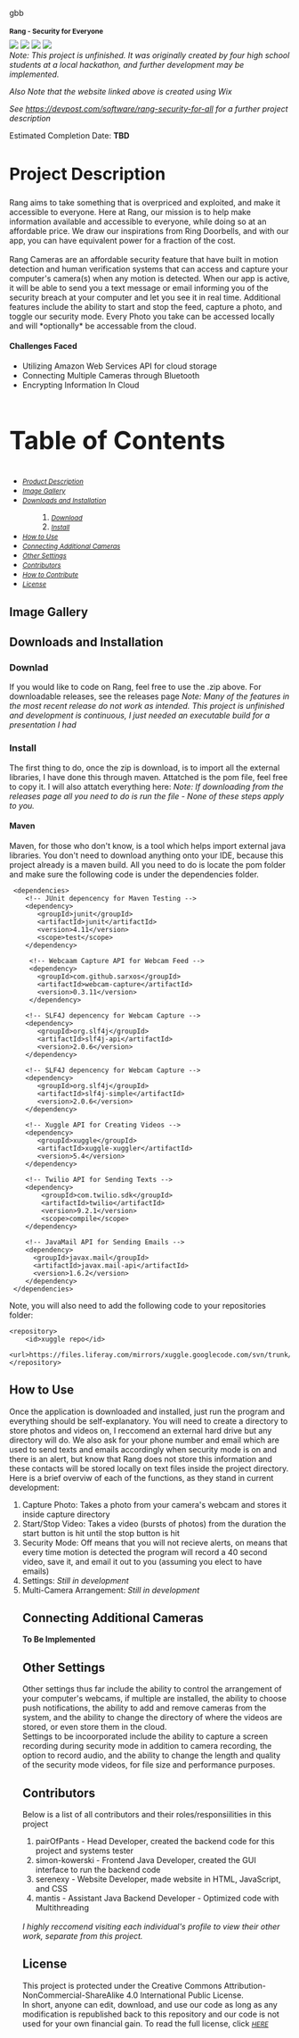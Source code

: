 gbb<h1 style="font-size:12px;"> Rang - Security for Everyone </h1>
<a href="https://github.com/simon-kowerski/RangSecurity/graphs/contributors" alt="Contributors">
        <img src="https://img.shields.io/github/contributors/simon-kowerski/RangSecurity" /></a>
<a href="https://img.shields.io/github/issues/simon-kowerski/RangSecurity">
        <img src="https://img.shields.io/github/issues/simon-kowerski/RangSecurity"></a>
<a href="https://destroybigcorporate.wixsite.com/rangrangrang">
        <img src="https://img.shields.io/website?url=https%3A%2F%2Fdestroybigcorporate.wixsite.com%2FRangRangRang"></a> 
 <a href="https://github.com/pairOfPants">
        <img src="https://img.shields.io/github/followers/pairOfPants?style=social"></a>
 <br><i>Note: This project is unfinished. It was originally created by four high school students at a local hackathon, and further development may be implemented.
 
 Also Note that the website linked above is created using Wix
 
 See https://devpost.com/software/rang-security-for-all for a further project description</i> <br>

Estimated Completion Date: <b>TBD</b>
<h2 style="font-size:30px;"> Project Description </h2>
Rang aims to take something that is overpriced and exploited, and make it accessible to everyone. Here at Rang, our mission is to help make information available and accessible to everyone, while doing so at an affordable price. We draw our inspirations from Ring Doorbells, and with our app, you can have equivalent power for a fraction of the cost.
<br> <br>
Rang Cameras are an affordable security feature that have built in motion detection and human verification systems that can access and capture your computer's camera(s) when any motion is detected. When our app is active, it will be able to send you a text message or email informing you of the security breach at your computer and let you see it in real time. Additional features include the ability to start and stop the feed, capture a photo, and toggle our security mode. Every Photo you take can be accessed locally and will *optionally* be accessable from the cloud.
<br>
<h4> Challenges Faced </h4>
<ul>
  <li>Utilizing Amazon Web Services API for cloud storage</li>
  <li>Connecting Multiple Cameras through Bluetooth</li>
  <li>Encrypting Information In Cloud</li>
</ul>
<h2 style="font-size:45px;"> Table of Contents </h2>
<ul>
  <li><small><i><a href='https://github.com/pairOfPants/RangSecurity/blob/main/README.md#-project-description-'>Product Description</a></i></small></li>
  <li><small><i><a href='https://github.com/pairOfPants/RangSecurity/blob/main/README.md#-image-gallery'>Image Gallery</a></i></small></li>
  <li><small><i><a href='https://github.com/pairOfPants/RangSecurity/blob/main/README.md#-downloads-and-installation'>Downloads and Installation</a></i></small></li>
 <ol padding-bottom: 0;">
  <li style="margin-left:2em"><small><i><a href='https://github.com/pairOfPants/RangSecurity/blob/main/README.md#-downlad-'>Download</a></i></small></li>
  <li style="margin-left:2em; padding-bottom: 0;"><small><i><a href='https://github.com/pairOfPants/RangSecurity/blob/main/README.md#-install-'>Install</a></i></small></li>
  </ol>
  </li>
  <li><small><i><a href='https://github.com/pairOfPants/RangSecurity/blob/main/README.md#-how-to-use-'>How to Use</a></i></small></li>
 <li><small><i><a href='https://github.com/pairOfPants/RangSecurity/blob/main/README.md#-connecting-additional-cameras-'>Connecting Additional Cameras</a></i></small></li>
 <li><small><i><a href='https://github.com/pairOfPants/RangSecurity/blob/main/README.md#-other-settings-'>Other Settings</a></i></small></li>
 <li><small><i><a href='https://github.com/pairOfPants/RangSecurity/blob/main/README.md#-contributors-'>Contributors</a></i></small></li>
 <li><small><i><a href='https://github.com/pairOfPants/RangSecurity/blob/main/README.md#-how-to-contribute-'>How to Contribute</a></i></small></li>
 <li><small><i><a href='https://github.com/pairOfPants/RangSecurity/blob/main/README.md#-license-'>License</a></i></small></li>
 </ul>
 <h2> Image Gallery</h2>
 <h2> Downloads and Installation</h2>
 <h3> Downlad </h3>
 If you would like to code on Rang, feel free to use the .zip above. For downloadable releases, see the releases page
 <i> Note: Many of the features in the most recent release do not work as intended. This project is unfinished and development is continuous, I just needed an executable build for a presentation I had </i>
 <h3> Install </h3>
 The first thing to do, once the zip is download, is to import all the external libraries, I have done this through maven. Attatched is the pom file, feel free to copy it. I will also attatch everything here:
<i> Note: If downloading from the releases page all you need to do is run the file - None of these steps apply to you. </i>
 <h4> Maven </h4>
 Maven, for those who don't know, is a tool which helps import external java libraries. You don't need to download anything onto your IDE, because this project already is a maven build. All you need to do is locate the pom folder and make sure the following code is under the dependencies folder. 
                                        
     <dependencies>
        <!-- JUnit depencency for Maven Testing -->
        <dependency>
           <groupId>junit</groupId>
           <artifactId>junit</artifactId>
           <version>4.11</version>
           <scope>test</scope>
        </dependency>
 
         <!-- Webcaam Capture API for Webcam Feed -->
         <dependency>
           <groupId>com.github.sarxos</groupId>
           <artifactId>webcam-capture</artifactId>
           <version>0.3.11</version>
         </dependency>

        <!-- SLF4J depencency for Webcam Capture -->
        <dependency>
           <groupId>org.slf4j</groupId>
           <artifactId>slf4j-api</artifactId>
           <version>2.0.6</version>
        </dependency>
                                                               
        <!-- SLF4J depencency for Webcam Capture -->
        <dependency>
           <groupId>org.slf4j</groupId>
           <artifactId>slf4j-simple</artifactId>
           <version>2.0.6</version>
        </dependency>
                                                              
        <!-- Xuggle API for Creating Videos -->
        <dependency>
           <groupId>xuggle</groupId>
           <artifactId>xuggle-xuggler</artifactId>
           <version>5.4</version>
        </dependency>
                                                            
        <!-- Twilio API for Sending Texts -->
        <dependency>
            <groupId>com.twilio.sdk</groupId>
            <artifactId>twilio</artifactId>
            <version>9.2.1</version>
            <scope>compile</scope>
        </dependency>
                                                             
        <!-- JavaMail API for Sending Emails -->
        <dependency>
          <groupId>javax.mail</groupId>
          <artifactId>javax.mail-api</artifactId>
          <version>1.6.2</version>
        </dependency>
     </dependencies>
 Note, you will also need to add the following code to your repositories folder:
 
    <repository>
        <id>xuggle repo</id>
        <url>https://files.liferay.com/mirrors/xuggle.googlecode.com/svn/trunk/repo/share/java/</url>
    </repository>
  
 <h2> How to Use </h2>
 Once the application is downloaded and installed, just run the program and everything should be self-explanatory. You will need to create a directory to store photos and videos on, I reccomend an external hard drive but any directory will do. We also ask for your phone number and email which are used to send texts and emails accordingly when security mode is on and there is an alert, but know that Rang does not store this information and these contacts will be stored locally on text files inside the project directory. 
<br> Here is a brief overviw of each of the functions, as they stand in current development:
 <ol> 
 <li> Capture Photo: Takes a photo from your camera's webcam and stores it inside capture directory </li>
 <li> Start/Stop Video: Takes a video (bursts of photos) from the duration the start button is hit until the stop button is hit </li>
 <li> Security Mode: Off means that you will not recieve alerts, on means that every time motion is detected the program will record a 40 second video, save it, and email it out to you (assuming you elect to have emails)</li>
<li> Settings: <i>Still in development</i></li>
<li> Multi-Camera Arrangement: <i>Still in development</i></li>
 <h2> Connecting Additional Cameras </h2>
 <b> To Be Implemented </b>
 <h2> Other Settings </h2>
 Other settings thus far include the ability to control the arrangement of your computer's webcams, if multiple are installed, the ability to choose push notifications, the ability to add and remove cameras from the system, and the ability to change the directory of where the videos are stored, or even store them in the cloud. <br> Settings to be incoorporated include the ability to capture a screen recording during security mode in addition to camera recording, the option to record audio, and the ability to change the length and quality of the security mode videos, for file size and performance purposes.
 <h2> Contributors </h2>
 Below is a list of all contributors and their roles/responsiilities in this project
 <ol>
 <li> pairOfPants - Head Developer, created the backend code for this project and systems tester </li>
 <li> simon-kowerski - Frontend Java Developer, created the GUI interface to run the backend code </li>
 <li> serenexy - Website Developer, made website in HTML, JavaScript, and CSS</li>
 <li> mantis - Assistant Java Backend Developer - Optimized code with Multithreading </li>
 </ol><br>
 <i>I highly reccomend visiting each individual's profile to view their other work, separate from this project.</i>

<br>
 <h2> License </h2>
This project is protected under the Creative Commons Attribution-NonCommercial-ShareAlike 4.0 International Public License. <br>In short, anyone can edit, download, and use our code as long as any modification is republished back to this repository and our code is not used for your own financial gain. To read the full license, click <small><i><a href='https://github.com/simon-kowerski/RangSecurity/blob/main/LICENSE'>HERE</a></i></small>
